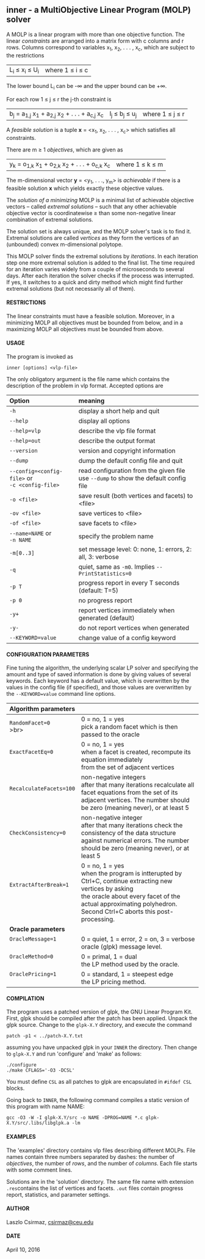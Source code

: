 ## inner - a MultiObjective Linear Program (MOLP) solver

A MOLP is a linear program with more than one objective function. The linear
*constraints* are arranged into a matrix form with c columns and r rows.
Columns correspond to variables x<sub>1</sub>, x<sub>2</sub>, . . . ,
x<sub>c</sub>, which are subject to the restrictions

<table><tbody><tr>
<td>L<sub>i</sub> &le; x<sub>i</sub> &le; U<sub>i</sub></td>
<td>where 1 &le; i &le; c</td>
</tr></tbody></table>

The lower bound L<sub>i</sub> can be -&#x221e; and the upper bound can be +&#x221e;.

For each row 1 &le; j &le; r the j-th constraint is

<table><tbody><tr>
<td>b<sub>j</sub> = a<sub>1,j</sub> x<sub>1</sub> + a<sub>2,j</sub> x<sub>2</sub> + . . . + a<sub>c,j</sub> x<sub>c</sub></td>
<td>l<sub>j</sub> &le; b<sub>j</sub> &le; u<sub>j</sub></td>
<td>where 1 &le; j &le; r</td>
</tr></tbody></table>

A *feasible solution* is a tuple **x** = &lt;x<sub>1</sub>, x<sub>2</sub>, . . . , x<sub>c</sub>&gt; 
which satisfies all constraints.

There are m &ge; 1 *objectives*, which are given as

<table><tbody><tr>
<td>y<sub>k</sub> = o<sub>1,k</sub> x<sub>1</sub> + o<sub>2,k</sub> x<sub>2</sub> + . . . + o<sub>c,k</sub> x<sub>c</sub></td>
<td>where 1 &le; k &le; m</td>
</tr><tbody></table>

The m-dimensional vector **y** = &lt;y<sub>1</sub>, . . ., y<sub>m</sub>&gt; is 
*achievable* if there is a feasible solution **x** which yields exactly these objective values.

The *solution of a minimizing* MOLP is a minimal list of achievable
objective vectors &ndash; called *extremal solutions* &ndash; such that any
other achievable objective vector is coordinatewise &ge; than some
non-negative linear combination of extremal solutions.

The solution set is always unique, and the MOLP solver's task is to find it. 
Extremal solutions are called *vertices* as they form the vertices of an
(unbounded) convex m-dimensional polytope.

This MOLP solver finds the extremal solutions by *iterations*. In each 
iteration step one more extremal solution is added to the final list. The
time required for an iteration varies widely from a couple of microseconds
to several days. After each iteration the solver checks if the process
was interrupted. If yes, it switches to a quick and dirty method which
might find further extremal solutions (but not necessarily all of them).


#### RESTRICTIONS

The linear constraints must have a feasible solution. Moreover, in a
minimizing MOLP all objectives must be bounded from below, and in a
maximizing MOLP all objectives must be bounded from above.


#### USAGE

The program is invoked as

    inner [options] <vlp-file>

The only obligatory argument is the file name which contains the description
of the problem in vlp format. Accepted options are

| Option | meaning |
|:-------|:--------|
| `-h`          | display a short help and quit |
| `--help`      | display all options |
| `--help=vlp`  | describe the vlp file format |
| `--help=out`  | describe the output format |
| `--version`   | version and copyright information |
| `--dump`      | dump the default config file and quit |
| `--config=<config-file>` or <br> `-c <config-file>`  | read configuration from the given file <br> use `--dump` to show the default config file |
| `-o <file>`  | save result (both vertices and facets) to \<file\> |
| `-ov <file>` | save vertices to \<file\> |
| `-of <file>` | save facets to \<file\> |
| `--name=NAME` or <br> `-n NAME`    | specify the problem name |
| `-m[0..3]`   | set message level: 0: none, 1: errors, 2: all, 3: verbose |
| `-q`         | quiet, same as `-m0`. Implies `--PrintStatistics=0` |
| `-p T`       | progress report in every T seconds (default: T=5) |
| `-p 0`       | no progress report |
| `-y+`        | report vertices immediately when generated (default) |
| `-y-`        | do not report vertices when generated |
| `--KEYWORD=value` | change value of a config keyword |

#### CONFIGURATION PARAMETERS

Fine tuning the algorithm, the underlying scalar LP solver and 
specifying the amount and type of saved information is done by giving
values of several keywords. Each keyword has a default value, which is
overwritten by the values in the config file (if specified), and those
values are overwritten by the `--KEYWORD=value` command line options.

| Algorithm parameters | |
|:--------|:------------|
|`RandomFacet=0`<br>>br> | 0 = no, 1 = yes <br>  pick a random facet which is then passed to the oracle |
|`ExactFacetEq=0`<br><br> | 0 = no, 1 = yes <br>  when a facet is created, recompute its equation immediately <br> from the set of adjacent vertices |
|`RecalculateFacets=100`<br><br> | non-negative integers <br> after that many iterations recalculate all facet equations from the set of its adjacent vertices. The number should be zero (meaning never), or at least 5 |
|`CheckConsistency=0`<br><br> | non-negative integer <br> after that many iterations check the consistency of the data structure against numerical errors. The number should be zero (meaning never), or at least 5 |
|`ExtractAfterBreak=1`<br><br><br> | 0 = no, 1 = yes <br> when the program is intterupted by Ctrl+C, continue extracting new vertices by asking <br> the oracle about every facet of the actual approximating polyhedron. <br> Second Ctrl+C aborts this post-processing. |
|**Oracle parameters**| |
|`OracleMessage=1`<br><br> | 0 = quiet, 1 = error, 2 = on, 3 = verbose <br> oracle (glpk) message level. |
|`OracleMethod=0`<br><br>  | 0 = primal, 1 = dual <br> the LP method used by the oracle. |
|`OraclePricing=1`<br><br> | 0 = standard, 1 = steepest edge <br> the LP pricing method. |




#### COMPILATION

The program uses a patched version of glpk, the GNU Linear Program Kit. 
First, glpk should be compiled after the patch has been applied. Unpack the
glpk source. Change to the `glpk-X.Y` directory, and execute the command

    patch -p1 < ../patch-X.Y.txt

assuming you have unpacked glpk in your `INNER` the directory. Then change to
`glpk-X.Y` and run 'configure' and 'make' as follows:

    ./configure
    ./make CFLAGS='-O3 -DCSL'

You must define `CSL` as all patches to glpk are encapsulated in `#ifdef CSL`
blocks.

Going back to `INNER`, the following command compiles a static version of
this program with name NAME:

    gcc -O3 -W -I glpk-X.Y/src -o NAME -DPROG=NAME *.c glpk-X.Y/src/.libs/libglpk.a -lm

#### EXAMPLES

The 'examples' directory contains vlp files describing different MOLPs. File
names contain three numbers separated by dashes: the number of *objectives*,
the number of *rows*, and the number of *columns*.  Each file starts with
some comment lines.

Solutions are in the 'solution' directory. The same file name with extension
`.res`contains the list of vertices and facets.  `.out` files contain
progress report, statistics, and parameter settings.


#### AUTHOR

Laszlo Csirmaz, <csirmaz@ceu.edu>

#### DATE

April 10, 2016


